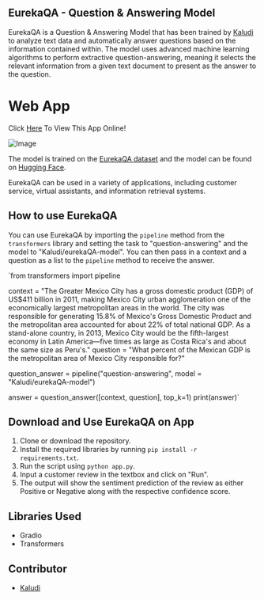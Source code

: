 
## EurekaQA - Question & Answering Model

EurekaQA is a Question & Answering Model that has been trained by [Kaludi](https://huggingface.co/Kaludi) to analyze text data and automatically answer questions based on the information contained within. The model uses advanced machine learning algorithms to perform extractive question-answering, meaning it selects the relevant information from a given text document to present as the answer to the question.

# Web App
Click [Here](https://huggingface.co/spaces/Kaludi/EurekaQA) To View This App Online!

![Image](edit)

The model is trained on the [EurekaQA dataset](https://huggingface.co/datasets/Kaludi/data-eurekaQA) and the model can be found on [Hugging Face](https://huggingface.co/Kaludi/eurekaQA-model).

EurekaQA can be used in a variety of applications, including customer service, virtual assistants, and information retrieval systems.

## How to use EurekaQA

You can use EurekaQA by importing the `pipeline` method from the `transformers` library and setting the task to "question-answering" and the model to "Kaludi/eurekaQA-model". You can then pass in a context and a question as a list to the `pipeline` method to receive the answer.

`from transformers import pipeline

context = "The Greater Mexico City has a gross domestic product (GDP) of US$411 billion in 2011, making Mexico City urban agglomeration one of the economically largest metropolitan areas in the world. The city was responsible for generating 15.8% of Mexico's Gross Domestic Product and the metropolitan area accounted for about 22% of total national GDP. As a stand-alone country, in 2013, Mexico City would be the fifth-largest economy in Latin America—five times as large as Costa Rica's and about the same size as Peru's."
question = "What percent of the Mexican GDP is the metropolitan area of Mexico City responsible for?"

question_answer = pipeline("question-answering", model = "Kaludi/eurekaQA-model")

answer = question_answer([context, question], top_k=1)
print(answer)`

## Download and Use EurekaQA on App

1.  Clone or download the repository.
2.  Install the required libraries by running `pip install -r requirements.txt`.
3.  Run the script using `python app.py`.
4.  Input a customer review in the textbox and click on "Run".
5.  The output will show the sentiment prediction of the review as either Positive or Negative along with the respective confidence score.

## Libraries Used

-   Gradio
-   Transformers

## Contributor

-   [Kaludi](https://github.com/Kaludii)
